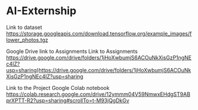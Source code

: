 # AI-Externship

Link to dataset
https://storage.googleapis.com/download.tensorflow.org/example_images/flower_photos.tgz



Google Drive link to Assignments Link to Assignments
https://drive.google.com/drive/folders/1jHoXwbumjS6ACOuNkXisGzP1ngNEc4IZ?usp=sharing)https://drive.google.com/drive/folders/1jHoXwbumjS6ACOuNkXisGzP1ngNEc4IZ?usp=sharing



Link to the Project Google Colab notebook
https://colab.research.google.com/drive/12ymmm04V59NmwxEHdgST9ABprXPTT-R2?usp=sharing#scrollTo=t-M93jQgDkGv
